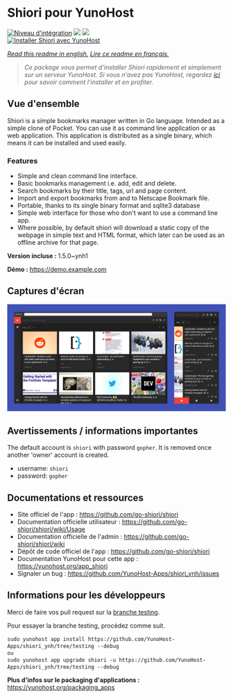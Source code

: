 # Shiori pour YunoHost

[![Niveau d'intégration](https://dash.yunohost.org/integration/shiori.svg)](https://dash.yunohost.org/appci/app/shiori) ![](https://ci-apps.yunohost.org/ci/badges/shiori.status.svg) ![](https://ci-apps.yunohost.org/ci/badges/shiori.maintain.svg)  
[![Installer Shiori avec YunoHost](https://install-app.yunohost.org/install-with-yunohost.svg)](https://install-app.yunohost.org/?app=shiori)

*[Read this readme in english.](./README.md)*
*[Lire ce readme en français.](./README_fr.md)*

> *Ce package vous permet d'installer Shiori rapidement et simplement sur un serveur YunoHost.
Si vous n'avez pas YunoHost, regardez [ici](https://yunohost.org/#/install) pour savoir comment l'installer et en profiter.*

## Vue d'ensemble

Shiori is a simple bookmarks manager written in Go language. Intended as a simple clone of Pocket. You can use it as command line application or as web application. This application is distributed as a single binary, which means it can be installed and used easily.

### Features

- Simple and clean command line interface.
- Basic bookmarks management i.e. add, edit and delete.
- Search bookmarks by their title, tags, url and page content.
- Import and export bookmarks from and to Netscape Bookmark file.
- Portable, thanks to its single binary format and sqlite3 database
- Simple web interface for those who don't want to use a command line app.
- Where possible, by default shiori will download a static copy of the webpage in simple text and HTML format, which later can be used as an offline archive for that page.



**Version incluse :** 1.5.0~ynh1

**Démo :** https://demo.example.com

## Captures d'écran

![](./doc/screenshots/screenshot.png)

## Avertissements / informations importantes

The default account is `shiori` with password `gopher`. It is removed once another 'owner' account is created.

- username: `shiori`
- password: `gopher`

## Documentations et ressources

* Site officiel de l'app : https://github.com/go-shiori/shiori
* Documentation officielle utilisateur : https://github.com/go-shiori/shiori/wiki/Usage
* Documentation officielle de l'admin : https://github.com/go-shiori/shiori/wiki
* Dépôt de code officiel de l'app : https://github.com/go-shiori/shiori
* Documentation YunoHost pour cette app : https://yunohost.org/app_shiori
* Signaler un bug : https://github.com/YunoHost-Apps/shiori_ynh/issues

## Informations pour les développeurs

Merci de faire vos pull request sur la [branche testing](https://github.com/YunoHost-Apps/shiori_ynh/tree/testing).

Pour essayer la branche testing, procédez comme suit.
```
sudo yunohost app install https://github.com/YunoHost-Apps/shiori_ynh/tree/testing --debug
ou
sudo yunohost app upgrade shiori -u https://github.com/YunoHost-Apps/shiori_ynh/tree/testing --debug
```

**Plus d'infos sur le packaging d'applications :** https://yunohost.org/packaging_apps